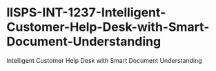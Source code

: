 # llSPS-INT-1237-Intelligent-Customer-Help-Desk-with-Smart-Document-Understanding
Intelligent Customer Help Desk with Smart Document Understanding
